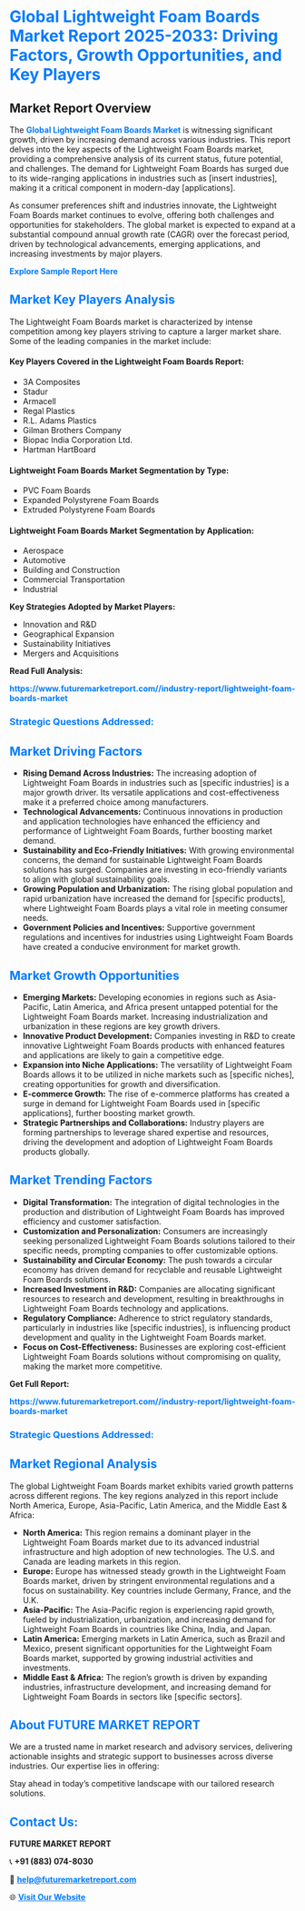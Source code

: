 <h1 style="color: #007BFF;">Global Lightweight Foam Boards Market Report 2025-2033: Driving Factors, Growth Opportunities, and Key Players</h1>

<section id="overview">
<h2>Market Report Overview</h2>
<p>The <a href="https://www.futuremarketreport.com//industry-report/lightweight-foam-boards-market" style="color: #007BFF; text-decoration: none;"><strong>Global Lightweight Foam Boards Market</strong></a> is witnessing significant growth, driven by increasing demand across various industries. This report delves into the key aspects of the Lightweight Foam Boards market, providing a comprehensive analysis of its current status, future potential, and challenges. The demand for Lightweight Foam Boards has surged due to its wide-ranging applications in industries such as [insert industries], making it a critical component in modern-day [applications].</p>
<p>As consumer preferences shift and industries innovate, the Lightweight Foam Boards market continues to evolve, offering both challenges and opportunities for stakeholders. The global market is expected to expand at a substantial compound annual growth rate (CAGR) over the forecast period, driven by technological advancements, emerging applications, and increasing investments by major players.</p>
</section>

<section id="overview">
<p><a href="https://www.futuremarketreport.com//request-sample/reportId=58225" style="color: #007BFF; text-decoration: none;"><strong>Explore Sample Report Here</strong></a></p>
</section>

<section id="key-players">
<h2 style="color: #007BFF;">Market Key Players Analysis</h2>
<p>The Lightweight Foam Boards market is characterized by intense competition among key players striving to capture a larger market share. Some of the leading companies in the market include:</p>
<h4>Key Players Covered in the Lightweight Foam Boards Report:</h4>
<ul><li>3A Composites</li><li>Stadur</li><li>Armacell</li><li>Regal Plastics</li><li>R.L. Adams Plastics</li><li>Gilman Brothers Company</li><li>Biopac India Corporation Ltd.</li><li>Hartman HartBoard</li></ul>
<h4>Lightweight Foam Boards Market Segmentation by Type:</h4>
<ul><li>PVC Foam Boards</li><li>Expanded Polystyrene Foam Boards</li><li>Extruded Polystyrene Foam Boards</li></ul>

<h4>Lightweight Foam Boards Market Segmentation by Application:</h4>
<ul><li>Aerospace</li><li>Automotive</li><li>Building and Construction</li><li>Commercial Transportation</li><li>Industrial</li></ul>
<p><strong>Key Strategies Adopted by Market Players:</strong></p>
<ul>
<li>Innovation and R&D</li>
<li>Geographical Expansion</li>
<li>Sustainability Initiatives</li>
<li>Mergers and Acquisitions</li>
</ul>
</section>

<section>
<p><strong>Read Full Analysis: </strong></p><a href="https://www.futuremarketreport.com//industry-report/lightweight-foam-boards-market" style="color: #007BFF; text-decoration: none;"><strong>https://www.futuremarketreport.com//industry-report/lightweight-foam-boards-market</strong></a>
<h3 style="color: #007BFF;">Strategic Questions Addressed:</h3>
</section>

<section id="driving-factors">
<h2 style="color: #007BFF;">Market Driving Factors</h2>
<ul>
<li><strong>Rising Demand Across Industries:</strong> The increasing adoption of Lightweight Foam Boards in industries such as [specific industries] is a major growth driver. Its versatile applications and cost-effectiveness make it a preferred choice among manufacturers.</li>
<li><strong>Technological Advancements:</strong> Continuous innovations in production and application technologies have enhanced the efficiency and performance of Lightweight Foam Boards, further boosting market demand.</li>
<li><strong>Sustainability and Eco-Friendly Initiatives:</strong> With growing environmental concerns, the demand for sustainable Lightweight Foam Boards solutions has surged. Companies are investing in eco-friendly variants to align with global sustainability goals.</li>
<li><strong>Growing Population and Urbanization:</strong> The rising global population and rapid urbanization have increased the demand for [specific products], where Lightweight Foam Boards plays a vital role in meeting consumer needs.</li>
<li><strong>Government Policies and Incentives:</strong> Supportive government regulations and incentives for industries using Lightweight Foam Boards have created a conducive environment for market growth.</li>
</ul>
</section>

<section id="growth-opportunities">
<h2 style="color: #007BFF;">Market Growth Opportunities</h2>
<ul>
<li><strong>Emerging Markets:</strong> Developing economies in regions such as Asia-Pacific, Latin America, and Africa present untapped potential for the Lightweight Foam Boards market. Increasing industrialization and urbanization in these regions are key growth drivers.</li>
<li><strong>Innovative Product Development:</strong> Companies investing in R&D to create innovative Lightweight Foam Boards products with enhanced features and applications are likely to gain a competitive edge.</li>
<li><strong>Expansion into Niche Applications:</strong> The versatility of Lightweight Foam Boards allows it to be utilized in niche markets such as [specific niches], creating opportunities for growth and diversification.</li>
<li><strong>E-commerce Growth:</strong> The rise of e-commerce platforms has created a surge in demand for Lightweight Foam Boards used in [specific applications], further boosting market growth.</li>
<li><strong>Strategic Partnerships and Collaborations:</strong> Industry players are forming partnerships to leverage shared expertise and resources, driving the development and adoption of Lightweight Foam Boards products globally.</li>
</ul>
</section>

<section id="trending-factors">
<h2 style="color: #007BFF;">Market Trending Factors</h2>
<ul>
<li><strong>Digital Transformation:</strong> The integration of digital technologies in the production and distribution of Lightweight Foam Boards has improved efficiency and customer satisfaction.</li>
<li><strong>Customization and Personalization:</strong> Consumers are increasingly seeking personalized Lightweight Foam Boards solutions tailored to their specific needs, prompting companies to offer customizable options.</li>
<li><strong>Sustainability and Circular Economy:</strong> The push towards a circular economy has driven demand for recyclable and reusable Lightweight Foam Boards solutions.</li>
<li><strong>Increased Investment in R&D:</strong> Companies are allocating significant resources to research and development, resulting in breakthroughs in Lightweight Foam Boards technology and applications.</li>
<li><strong>Regulatory Compliance:</strong> Adherence to strict regulatory standards, particularly in industries like [specific industries], is influencing product development and quality in the Lightweight Foam Boards market.</li>
<li><strong>Focus on Cost-Effectiveness:</strong> Businesses are exploring cost-efficient Lightweight Foam Boards solutions without compromising on quality, making the market more competitive.</li>
</ul>
</section>

<section>
<p><strong>Get Full Report: </strong></p><a href="https://www.futuremarketreport.com//industry-report/lightweight-foam-boards-market" style="color: #007BFF; text-decoration: none;"><strong>https://www.futuremarketreport.com//industry-report/lightweight-foam-boards-market</strong></a>
<h3 style="color: #007BFF;">Strategic Questions Addressed:</h3>
</section>


<section id="regional-analysis">
<h2 style="color: #007BFF;">Market Regional Analysis</h2>
<p>The global Lightweight Foam Boards market exhibits varied growth patterns across different regions. The key regions analyzed in this report include North America, Europe, Asia-Pacific, Latin America, and the Middle East & Africa:</p>
<ul>
<li><strong>North America:</strong> This region remains a dominant player in the Lightweight Foam Boards market due to its advanced industrial infrastructure and high adoption of new technologies. The U.S. and Canada are leading markets in this region.</li>
<li><strong>Europe:</strong> Europe has witnessed steady growth in the Lightweight Foam Boards market, driven by stringent environmental regulations and a focus on sustainability. Key countries include Germany, France, and the U.K.</li>
<li><strong>Asia-Pacific:</strong> The Asia-Pacific region is experiencing rapid growth, fueled by industrialization, urbanization, and increasing demand for Lightweight Foam Boards in countries like China, India, and Japan.</li>
<li><strong>Latin America:</strong> Emerging markets in Latin America, such as Brazil and Mexico, present significant opportunities for the Lightweight Foam Boards market, supported by growing industrial activities and investments.</li>
<li><strong>Middle East & Africa:</strong> The region’s growth is driven by expanding industries, infrastructure development, and increasing demand for Lightweight Foam Boards in sectors like [specific sectors].</li>
</ul>
</section>

<footer>
<h2 style="color: #007BFF;">About FUTURE MARKET REPORT</h2>
<p>We are a trusted name in market research and advisory services, delivering actionable insights and strategic support to businesses across diverse industries. Our expertise lies in offering:</p>

<p>Stay ahead in today’s competitive landscape with our tailored research solutions.</p>

<h2 style="color: #007BFF;">Contact Us:</h2>
<p><strong>FUTURE MARKET REPORT</strong></p>
<p>📞 <strong>+91 (883) 074-8030</strong></p>
<p>📧 <strong><a href="mailto:help@futuremarketreport.com" style="color: #007BFF;">help@futuremarketreport.com</a></strong></p>
<p>🌐 <strong><a href="https://www.futuremarketreport.com/" style="color: #007BFF;">Visit Our Website</a></strong></p>
</footer>